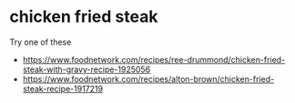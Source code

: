 # chicken fried steak

Try one of these

* https://www.foodnetwork.com/recipes/ree-drummond/chicken-fried-steak-with-gravy-recipe-1925056
* https://www.foodnetwork.com/recipes/alton-brown/chicken-fried-steak-recipe-1917219

